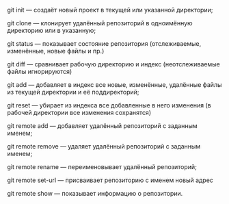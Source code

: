 git init — создаёт новый проект в текущей или указанной директории; 

git clone — клонирует удалённый репозиторий в одноимённую директорию или в указанную; 

git status — показывает состояние репозитория (отслеживаемые, изменённые, новые файлы и пр.)

git diff — сравнивает рабочую директорию и индекс (неотслеживаемые файлы игнорируются)

git add — добавляет в индекс все новые, изменённые, удалённые файлы из текущей директории и её поддиректорий; 

git reset — убирает из индекса все добавленные в него изменения (в рабочей директории все изменения сохранятся)

git remote add — добавляет удалённый репозиторий с заданным именем; 

git remote remove — удаляет удалённый репозиторий с заданным именем; 

git remote rename — переименовывает удалённый репозиторий; 

git remote set-url — присваивает репозиторию с именем новый адрес 

git remote show — показывает информацию о репозитории. 

